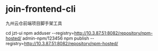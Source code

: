 # join-frontend-cli

九州云仓前端项目脚手架工具

cd jzt-ui
npm adduser  --registry=http://10.3.87.51:8082/repository/npm-hosted/
admin-npm/123456
npm publish --registry=http://10.3.87.51:8082/repository/npm-hosted/

